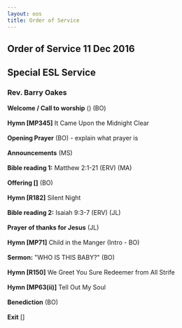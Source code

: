 ```yaml
---
layout: oos
title: Order of Service
---
```


## Order of Service 11 Dec 2016

## 

## Special ESL Service

###

### Rev. Barry Oakes

**Welcome / Call to worship** () (BO)
<br>
<br>
**Hymn [MP345]**  It Came Upon the Midnight Clear
<br>
<br>
**Opening Prayer** (BO) - explain what prayer is
<br>
<br>
**Announcements** (MS)
<br>
<br>
**Bible reading 1:** Matthew 2:1-21 (ERV) (MA)
<br>
<br>
**Offering []** (BO)
<br>
<br>
**Hymn [R182]** Silent Night
<br>
<br>
**Bible reading 2:** Isaiah 9:3-7 (ERV) (JL)
<br>
<br>
**Prayer of thanks for Jesus** (JL)
<br>
<br>
**Hymn [MP71]** Child in the Manger (Intro - BO)
<br>
<br>
**Sermon:** "WHO IS THIS BABY?"  (BO) 
<br>
<br>
**Hymn [R150]** We Greet You Sure Redeemer from All Strife
<br>
<br>
**Hymn [MP63(ii)]** Tell Out My Soul
<br>
<br>
**Benediction** (BO)
<br>
<br>
**Exit** []


